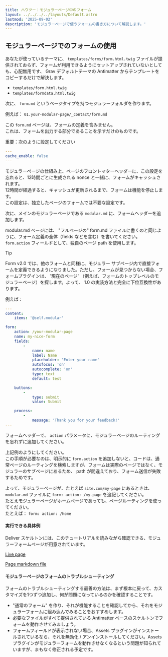 ```yaml
---
title: ハウツー：モジュラーページ中のフォーム
layout: ../../../../layouts/Default.astro
lastmod: '2025-09-02'
description: 'モジュラーページで使うフォームの書き方について解説します。'
---
```


<h2 id="using-forms-in-modular-pages">モジュラーページでのフォームの使用</h2>

あなたが使っているテーマに、 `templates/forms/form.html.twig` ファイルが提供されておらず、フォームが利用できるようにセットアップされていないとしても、心配無用です、 Grav デフォルトテーマの Antimatter からテンプレートをコピーするだけで解決します。

- `templates/form.html.twig`
- `templates/formdata.html.twig`

次に、 `form.md` というページタイプを持つモジュラーフォルダを作ります。

例えば： `01.your-modular-page/_contact/form.md`

この `form.md` ページは、フォームの定義を含みません。  
これは、フォームを出力する部分であることを示すだけのものです。

重要：次のように設定してください

```yaml
---
cache_enable: false
---
```

モジュラーページの仕組み上、ページのフロントマターヘッダーに、この設定を忘れると、12時間ごとに生成される nonce と一緒に、フォームがキャッシュされます。  
12時間が経過すると、キャッシュが更新されるまで、フォームは機能を停止します。  
この設定は、独立したページのフォームでは不要な設定です。

次に、メインのモジュラーページである `modular.md` に、フォームヘッダーを追加します。

modular.md ページには、 "フルページの" form.md ファイルに書くのと同じように、フォーム定義の全体（fields などを含む）を書いてください。  
`form.action` フィールドとして、独自のページ path を使用します。

> [!Tip]  
> Form v2.0 では、他のフォームと同様に、モジュラー サブページ内で直接フォームを定義できるようになりました。ただし、フォームが見つからない場合、フォームプラグインは、 '現在のページ' （例えば、フォームのトップレベルのモジュラーページ）を探します。よって、 1.0 の実装方法と完全に下位互換性があります。

例えば：

```yaml
---
content:
    items: '@self.modular'

form:
    action: /your-modular-page
    name: my-nice-form
    fields:
        -
            name: name
            label: Name
            placeholder: 'Enter your name'
            autofocus: 'on'
            autocomplete: 'on'
            type: text
            default: test

    buttons:
        -
            type: submit
            value: Submit

    process:
        -
            message: 'Thank you for your feedback!'
---

```

フォームヘッダーで、 `action` パラメータに、モジュラーページのルーティングを忘れずに追加してください。

上記例のようにしてください。  
この手順が必要なのは、明示的に `form.action` を追加しないと、コードは、通常ページのルーティングを検索しますが、フォームは実際のページではなく、モジュラーのサブページにあるため、 path が間違えており、フォーム送信が失敗するためです。

よって、モジュラーページが、たとえば `site.com/my-page` にあるときは、 `modular.md` ファイルに `form: action: /my-page` を追記してください。  
たとえモジュラーページがホームページであっても、ページルーティングを使ってください。  
たとえば： `form: action: /home`

<h4 id="a-live-example">実行できる具体例</h4>

Deliver スケルトンには、このチュートリアルを読みながら確認できる、モジュラーフォームページが用意されています。

[Live page](http://demo.getgrav.org/deliver-skeleton/contact)

[Page markdown file](https://github.com/getgrav/grav-skeleton-deliver-site/blob/develop/pages/07.contact/modular_alt.md)

<h4 id="troubleshooting-forms-in-modular-pages">モジュラーページのフォームのトラブルシューティング</h4>

フォームのトラブルシューティングする最善の方法は、まず根本に戻って、カスタマイズを1つずつ追加し、何が問題になっているのかを確認することです。

- "通常のフォーム" を作り、それが機能することを確認してから、それをモジュラーフォームに組み込んでみることをおすすめします。
- 必要なファイルがすべて提供されている Antimatter ベースのスケルトンでフォームを動作させてみましょう。
- フォームフィールドが表示されない場合、Assets プラグインがインストールされているなら、それを無効化 / アンインストールしてください。Assets プラグインがモジュラーフォームを動作させなくなるという問題が知られていますが、まもなく修正される予定です。

